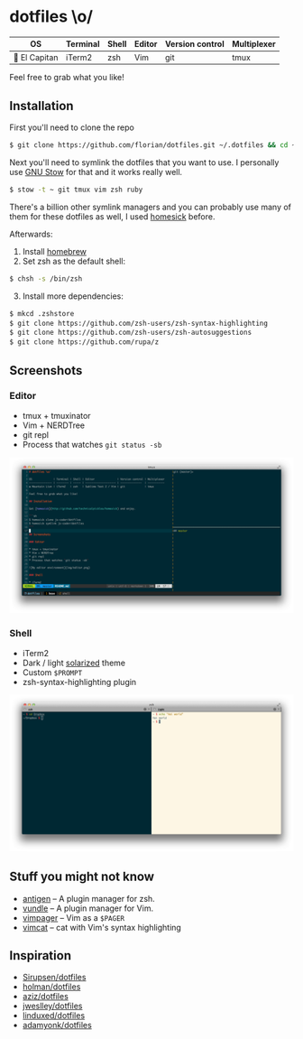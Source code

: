 # dotfiles \o/

OS                | Terminal | Shell | Editor               | Version control | Multiplexer
------------------| ---------| ------| ---------------------| ----------------| -----------
 El Capitan      | iTerm2   | zsh   |  Vim                 | git             | tmux

Feel free to grab what you like!

## Installation

First you'll need to clone the repo

```sh
$ git clone https://github.com/florian/dotfiles.git ~/.dotfiles && cd ~/.dotfiles
```

Next you'll need to symlink the dotfiles that you want to use. I personally use [GNU Stow](https://www.gnu.org/software/stow/) for that and it works really well.

```sh
$ stow -t ~ git tmux vim zsh ruby
```

There's a billion other symlink managers and you can probably use many of them for these dotfiles as well, I used [homesick](https://github.com/technicalpickles/homesick) before.

Afterwards:

1. Install [homebrew](https://brew.sh/)
2. Set zsh as the default shell:
```sh
$ chsh -s /bin/zsh
```
3. Install more dependencies:
```sh
$ mkcd .zshstore
$ git clone https://github.com/zsh-users/zsh-syntax-highlighting
$ git clone https://github.com/zsh-users/zsh-autosuggestions
$ git clone https://github.com/rupa/z
```

## Screenshots

### Editor

* tmux + tmuxinator
* Vim + NERDTree
* git repl
* Process that watches `git status -sb`

![My editor environment](img/editor.png)

### Shell

* iTerm2
* Dark / light [solarized](http://ethanschoonover.com/solarized) theme
* Custom `$PROMPT`
* zsh-syntax-highlighting plugin

![Dark / light shell](img/shell.png)

## Stuff you might not know

- [antigen](https://github.com/zsh-users/antigen) – A plugin manager for zsh.
- [vundle](https://github.com/gmarik/vundle) – A plugin manager for Vim.
- [vimpager](https://github.com/rkitover/vimpager) – Vim as a `$PAGER`
- [vimcat](https://github.com/ofavre/vimcat) – cat with Vim's syntax
  highlighting

## Inspiration

- [Sirupsen/dotfiles](https://github.com/Sirupsen/dotfiles)
- [holman/dotfiles](https://github.com/holman/dotfiles)
- [aziz/dotfiles](https://github.com/aziz/dotfiles)
- [jweslley/dotfiles](https://github.com/jweslley/dotfiles)
- [linduxed/dotfiles](https://github.com/linduxed/dotfiles)
- [adamyonk/dotfiles](https://github.com/adamyonk/dotfiles)
